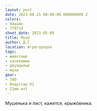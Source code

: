 ```yaml
---
layout: post
date: 2023-08-25 00:00:00.000000000 Z
colors:
- 94aa4e
- 7f971d
shoot_date: 2023-05-09
title: Муха
author: Д.Г.
location: Агрогородок
tags:
- животные
- насекомые
- двукрылые
- мухи
gear:
- 70D
- Индустар 61
- 21mm ext
---
```

Мушенька и лист, кажется, крыжовника.

